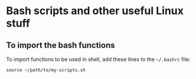 # Bash scripts and other useful Linux stuff

## To import the bash functions

To import functions to be used in shell, add these lines to the `~/.bashrc` file:

`source ~/path/to/my-scripts.sh`

